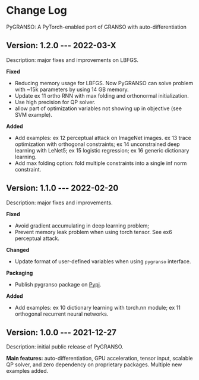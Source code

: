 # Change Log

PyGRANSO: A PyTorch-enabled port of GRANSO with auto-differentiation

## Version: 1.2.0 --- 2022-03-X

Description: major fixes and improvements on LBFGS. 

**Fixed** 
- Reducing memory usage for LBFGS. Now PyGRANSO can solve problem with ~15k parameters by using 14 GB memory. 
- Update ex 11 ortho RNN with max folding and orthonormal initialization.
- Use high precision for QP solver.
- allow part of optimization variables not showing up in objective (see SVM example).

**Added**
- Add examples: ex 12 perceptual attack on ImageNet images. ex 13 trace optimization with orthogonal constraints; ex 14 unconstrained deep learning with LeNet5; ex 15 logistic regression; ex 16 generic dictionary learning. 
- Add max folding option: fold multiple constraints into a single inf norm constraint.


## Version: 1.1.0 --- 2022-02-20

Description: major fixes and improvements. 

**Fixed** 
- Avoid gradient accumulating in deep learning problem; 
- Prevent memory leak problem when using torch tensor. See ex6 perceptual attack.

**Changed**
- Update format of user-defined variables when using `pygranso` interface. 

**Packaging**
- Publish pygranso package on [Pypi](https://pypi.org/project/pygranso/).

**Added**
- Add examples: ex 10 dictionary learning with torch.nn module; ex 11 orthogonal recurrent neural networks.

## Version: 1.0.0 --- 2021-12-27

Description: initial public release of PyGRANSO. 

**Main features:** auto-differentiation, GPU acceleration, tensor input, scalable QP solver, and zero dependency on proprietary packages. Multiple new examples added.